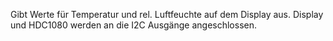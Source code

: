 Gibt Werte für Temperatur und rel. Luftfeuchte auf dem Display aus. 
Display und HDC1080 werden an die I2C Ausgänge angeschlossen.

